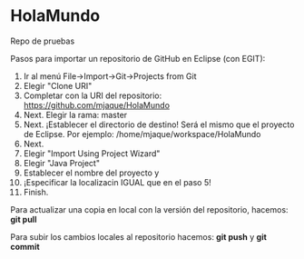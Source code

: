 # HolaMundo
Repo de pruebas

Pasos para importar un repositorio de GitHub en Eclipse (con EGIT):
1. Ir al menú File->Import->Git->Projects from Git
1. Elegir "Clone URI"
1. Completar con la URI del repositorio: https://github.com/mjaque/HolaMundo
1. Next. Elegir la rama: master
1. Next. ¡Establecer el directorio de destino! Será el mismo que el proyecto de Eclipse.
  Por ejemplo: /home/mjaque/workspace/HolaMundo
1. Next. 
1. Elegir "Import Using Project Wizard"
1. Elegir "Java Project"
1. Establecer el nombre del proyecto y
1. ¡Especificar la localizacin IGUAL que en el paso 5!
1. Finish.

Para actualizar una copia en local con la versión del repositorio, hacemos: **git pull**

Para subir los cambios locales al repositorio hacemos: **git push** y **git commit**
